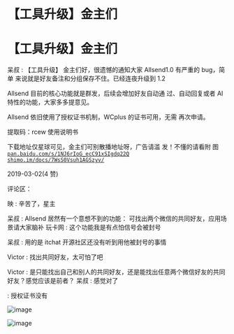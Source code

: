 # 【工具升级】金主们

# 【工具升级】金主们

呆叔 : 【工具升级】 金主们好，很遗憾的通知大家 Allsend1.0 有严重的 bug，简单 来说就是好友备注和分组保存不住。已经连夜升级到 1.2

Allsend 目前的核心功能就是群发，后续会增加好友自动通 过、自动回复或者 AI 特性的功能，大家多多提意见。

Allsend 依旧使用了授权证书机制，WCplus 的证书可用，无需 再次申请。

提取码：rcew 使用说明书

下载地址仅星球可见，金主们可别散播地址呀，广告请滥 发！不懂的请看附 图[`pan.baidu.com/s/1NJ6rIoG_ecC91xSIgdq22Q`](https://pan.baidu.com/s/1NJ6rIoG_ecC91xSIgdq22Q) [`shimo.im/docs/7WsS0Vsuh1AGSzyv/`](https://shimo.im/docs/7WsS0Vsuh1AGSzyv/)

2019-03-02(4 赞)

评论区：

映 : 辛苦了，星主

呆叔 : Allsend 居然有一个意想不到的功能： 可找出两个微信的共同好友，应用场景请大家脑补 玩卡网 : 这个功能我是有点怕信号会被封号

呆叔 : 用的是 itchat 开源社区还没有听到用他被封号的事情

Victor : 找出共同好友，太可怕了吧

Victor : 是只能找出自己和别人的共同好友，还是能找出任意两个微信好友的共同好友？感觉应该是前者？ 呆叔 : 感觉对了

: 授权证书没有

![image](img/Image_120.png)

![image](img/Image_121.png)
